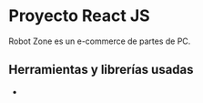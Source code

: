 # Proyecto React JS

Robot Zone es un e-commerce de partes de PC.

## Herramientas y librerías usadas

*